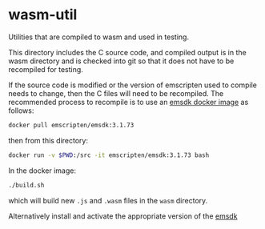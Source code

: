 # wasm-util

Utilities that are compiled to wasm and used in testing.

This directory includes the C source code, and compiled output is in the wasm directory and is
checked into git so that it does not have to be recompiled for testing.

If the source code is modified or the version of emscripten used to compile needs to change, then
the C files will need to be recompiled. The recommended process to recompile is to use an
[emsdk docker image](https://hub.docker.com/r/emscripten/emsdk) as follows:

```bash
docker pull emscripten/emsdk:3.1.73
```

then from this directory:

```bash
docker run -v $PWD:/src -it emscripten/emsdk:3.1.73 bash
```

In the docker image:

```bash
./build.sh
```

which will build new `.js` and `.wasm` files in the `wasm` directory.

Alternatively install and activate the appropriate version of the
[emsdk](https://github.com/emscripten-core/emsdk)
